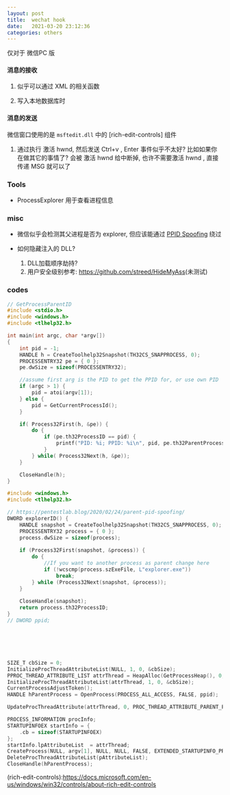 ```yaml
---
layout: post
title:  wechat hook
date:   2021-03-20 23:12:36
categories: others
---
```


仅对于 微信PC 版

#### 消息的接收

1. 似乎可以通过 XML 的相关函数

2. 写入本地数据库时

<!-- more -->

#### 消息的发送

微信窗口使用的是 `msftedit.dll` 中的 [rich-edit-controls] 组件

1. 通过执行 激活 hwnd, 然后发送 Ctrl+v , Enter 事件似乎不太好?
  比如如果你在做其它的事情了? 会被 激活 hwnd 给中断掉,
  也许不需要激活 hwnd , 直接传递 MSG 就可以了

### Tools

- ProcessExplorer 用于查看进程信息

### misc

- 微信似乎会检测其父进程是否为 explorer, 但应该能通过 [PPID Spoofing] 绕过

- 如何隐藏注入的 DLL?

  1. DLL加载顺序劫持?
  2. 用户安全级别参考: <https://github.com/streed/HideMyAss>(未测试)


### codes

```c
// GetProcessParentID
#include <stdio.h>
#include <windows.h>
#include <tlhelp32.h>

int main(int argc, char *argv[]) 
{
    int pid = -1;
    HANDLE h = CreateToolhelp32Snapshot(TH32CS_SNAPPROCESS, 0);
    PROCESSENTRY32 pe = { 0 };
    pe.dwSize = sizeof(PROCESSENTRY32);

    //assume first arg is the PID to get the PPID for, or use own PID
    if (argc > 1) {
        pid = atoi(argv[1]);
    } else {
        pid = GetCurrentProcessId();
    }

    if( Process32First(h, &pe)) {
        do {
            if (pe.th32ProcessID == pid) {
                printf("PID: %i; PPID: %i\n", pid, pe.th32ParentProcessID);
            }
        } while( Process32Next(h, &pe));
    }

    CloseHandle(h);
}
```


```c++
#include <windows.h>
#include <tlhelp32.h>

// https://pentestlab.blog/2020/02/24/parent-pid-spoofing/
DWORD explorerID() {
    HANDLE snapshot = CreateToolhelp32Snapshot(TH32CS_SNAPPROCESS, 0);
    PROCESSENTRY32 process = { 0 };
    process.dwSize = sizeof(process);
 
    if (Process32First(snapshot, &process)) {
        do {
            //If you want to another process as parent change here
            if (!wcscmp(process.szExeFile, L"explorer.exe"))
                break;
        } while (Process32Next(snapshot, &process));
    }
 
    CloseHandle(snapshot);
    return process.th32ProcessID;
}
// DWORD ppid;






SIZE_T cbSize = 0;
InitializeProcThreadAttributeList(NULL, 1, 0, &cbSize);
PPROC_THREAD_ATTRIBUTE_LIST attrThread = HeapAlloc(GetProcessHeap(), 0, cbSize);
InitializeProcThreadAttributeList(attrThread, 1, 0, &cbSize);
CurrentProcessAdjustToken();
HANDLE hParentProcess = OpenProcess(PROCESS_ALL_ACCESS, FALSE, ppid);

UpdateProcThreadAttribute(attrThread, 0, PROC_THREAD_ATTRIBUTE_PARENT_PROCESS, &hParentProcess, sizeof(HANDLE), NULL, NULL)

PROCESS_INFORMATION procInfo;
STARTUPINFOEX startInfo = {
	.cb = sizeof(STARTUPINFOEX)
};
startInfo.lpAttributeList  = attrThread;
CreateProcess(NULL, argv[1], NULL, NULL, FALSE, EXTENDED_STARTUPINFO_PRESENT, NULL, NULL, &startInfo.StartupInfo, &procInfo);
DeleteProcThreadAttributeList(pAttributeList);
CloseHandle(hParentProcess);
```



[PPID Spoofing]:https://pentestlab.blog/2020/02/24/parent-pid-spoofing/
(rich-edit-controls):https://docs.microsoft.com/en-us/windows/win32/controls/about-rich-edit-controls
